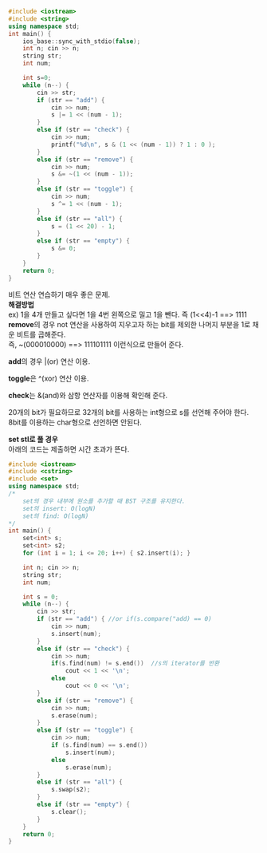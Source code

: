 ```c++
#include <iostream>
#include <string>
using namespace std;
int main() {
	ios_base::sync_with_stdio(false);
	int n; cin >> n;
	string str;
	int num;

	int s=0;
	while (n--) {
		cin >> str;
		if (str == "add") { 
			cin >> num;
			s |= 1 << (num - 1);
		}
		else if (str == "check") {
			cin >> num;
			printf("%d\n", s & (1 << (num - 1)) ? 1 : 0 );
		}
		else if (str == "remove") {
			cin >> num;
			s &= ~(1 << (num - 1));
		}
		else if (str == "toggle") {
			cin >> num;
			s ^= 1 << (num - 1);
		}
		else if (str == "all") {
			s = (1 << 20) - 1;
		}
		else if (str == "empty") {
			s &= 0;
		}
	}
	return 0;
}
```
비트 연산 연습하기 매우 좋은 문제.  
**해결방법**  
ex) 1을 4개 만들고 싶다면 1을 4번 왼쪽으로 밀고 1을 뺀다. 즉 (1<<4)-1 ==> 1111  
**remove**의 경우 not 연산을 사용하여 지우고자 하는 bit를 제외한 나머지 부분을 1로 채운 비트를 곱해준다.  
즉, ~(000010000) ==> 111101111 이런식으로 만들어 준다.  
  
**add**의 경우 |(or) 연산 이용.  
  
**toggle**은 ^(xor) 연산 이용.
  
**check**는 &(and)와 삼항 연산자를 이용해 확인해 준다.  

20개의 bit가 필요하므로 32개의 bit를 사용하는 int형으로 s를 선언해 주어야 한다. 8bit를 이용하는 char형으로 선언하면 안된다.  

**set stl로 풀 경우**  
아래의 코드는 제출하면 시간 초과가 뜬다.  
```c++
#include <iostream>
#include <cstring>
#include <set>
using namespace std;
/*
	set의 경우 내부에 원소를 추가할 때 BST 구조를 유지한다.
	set의 insert: O(logN)
	set의 find: O(logN)
*/
int main() {
	set<int> s;
	set<int> s2;
	for (int i = 1; i <= 20; i++) { s2.insert(i); }

	int n; cin >> n;
	string str;
	int num;

	int s = 0;
	while (n--) {
		cin >> str;
		if (str == "add") { //or if(s.compare("add) == 0)
			cin >> num;
			s.insert(num);
		}
		else if (str == "check") {
			cin >> num;
			if(s.find(num) != s.end())  //s의 iterator를 반환
				cout << 1 << '\n';
			else
				cout << 0 << '\n';
		}
		else if (str == "remove") {
			cin >> num;
			s.erase(num);
		}
		else if (str == "toggle") {
			cin >> num;
			if (s.find(num) == s.end())
				s.insert(num);
			else
				s.erase(num);
		}
		else if (str == "all") {
			s.swap(s2);
		}
		else if (str == "empty") {
			s.clear();
		}
	}
	return 0;
}
```

